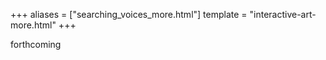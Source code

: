 +++
aliases = ["searching_voices_more.html"]
template = "interactive-art-more.html"
+++

forthcoming
